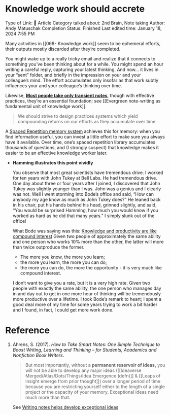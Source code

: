 # Knowledge work should accrete

Type of Link: 📝 Article
Category talked about: 2nd Brain, Note taking
Author: Andy Matuschak
Completion Status: Finished
Last edited time: January 18, 2024 7:55 PM

Many activities in [[068- Knowledge work]] seem to be ephemeral efforts, their outputs mostly discarded after they’re completed.

You might wake up to a really tricky email and realize that it connects to something you’ve been thinking about for a while. You might spend an hour writing a careful reply, capturing your latest thinking. And now… it lives in your “sent” folder, and briefly in the impression on your and your colleague’s mind. The effort accumulates only insofar as that work subtly influences your and your colleague’s thinking over time.

Likewise, [**Most people take only transient notes**](Most%20people%20take%20only%20transient%20notes.md), though with effective practices, they’re an essential foundation; see [[Evergreen note-writing as fundamental unit of knowledge work]].

> We should strive to design practices systems which yield compounding returns on our efforts as they accumulate over time.
> 

A [Spaced Repetition memory system](Spaced%20Repetition%20memory%20system.md) achieves this for memory: when you find information useful, you can invest a little effort to make sure you always have it available. Over time, one’s spaced repetition library accumulates thousands of questions, and (I strongly suspect) that knowledge makes it easier to be an effective knowledge worker later.

- **Hamming illustrates this point vividly**
    
    You observe that most great scientists have tremendous drive. I worked for ten years with John Tukey at Bell Labs. He had tremendous drive. One day about three or four years after I joined, I discovered that John Tukey was slightly younger than I was. John was a genius and I clearly was not. Well I went storming into Bode’s office and said, “How can anybody my age know as much as John Tukey does?” He leaned back in his chair, put his hands behind his head, grinned slightly, and said, “You would be surprised Hamming, how much you would know if you worked as hard as he did that many years.” I simply slunk out of the office!
    
    What Bode was saying was this: [Knowledge and productivity are like compound interest](https://www.notion.so/Knowledge-and-productivity-are-like-compound-interest-b0c26ed4f2084919ab8d054d043997f5?pvs=21) Given two people of approximately the same ability and one person who works 10% more than the other, the latter will more than twice outproduce the former. 
    
    - The more you know, the more you learn;
    - the more you learn, the more you can do;
    - the more you can do, the more the opportunity - it is very much like compound interest.
    
    I don’t want to give you a rate, but it is a very high rate. Given two people with exactly the same ability, the one person who manages day in and day out to get in one more hour of thinking will be tremendously more productive over a lifetime. I took Bode’s remark to heart; I spent a good deal more of my time for some years trying to work a bit harder and I found, in fact, I could get more work done.
    

# Reference

1. Ahrens, S. (2017). *How to Take Smart Notes: One Simple Technique to Boost Writing, Learning and Thinking – for Students, Academics and Nonfiction Book Writers*.
    
    
    > But most importantly, without a **permanent reservoir of ideas,** you will not be able to develop any major ideas ([[Ideaverse Merged/Atlas/Dots/Things/Idea Emergence (defn)]] & [[Leaps of insight emerge from prior thought]]) over a longer period of time because you are restricting yourself either to the length of a single project or the capacity of your memory. Exceptional ideas need much more than that.
    > 
    
    See [Writing notes helps develop exceptional ideas](https://www.notion.so/Writing-notes-helps-develop-exceptional-ideas-49568812eb6341ef82f546f6f3461295?pvs=21) 